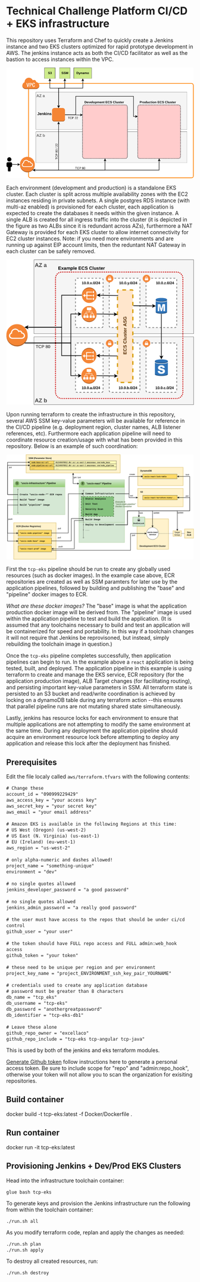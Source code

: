 # Technical Challenge Platform CI/CD + EKS infrastructure

This repository uses Terraform and Chef to quickly create a Jenkins instance and two EKS clusters optimized for rapid prototype development in AWS. The jenkins instance acts as both the CI/CD facilitator as well as the bastion to access instances within the VPC.

![Architecture Overview](./doc/overview.png "Architecture Overview")

Each environment (development and production) is a standalone EKS cluster. Each cluster is split across multiple availability zones with the EC2 instances residing in private subnets. A single postgres RDS instance (with multi-az enabled) is provisioned for each cluster, each application is expected to create the databases it needs within the given instance. A single ALB is created for all ingress traffic into the cluster (it is depicted in the figure as two ALBs since it is redundant across AZs), furthermore a NAT Gateway is provided for each EKS cluster to allow internet connectivity for EC2 cluster instances. Note: if you need more environments and are running up against EIP account limits, then the reduntant NAT Gateway in each cluster can be safely removed.

![EKS Cluster](./doc/eks-cluster.png "EKS Cluster")

Upon running terraform to create the infrastructure in this repository, several AWS SSM key-value parameters will be available for reference in the CI/CD pipeline (e.g. deployment region, cluster names, ALB listener references, etc). Furthermore each application pipeline will need to coordinate resource creation/usage with what has been provided in this repository. Below is an example of such coordination:

![Pipeline Example](./doc/pipeline-flow.png "Pipeline Example")

First the `tcp-eks` pipeline should be run to create any globally used resources (such as docker images). In the example case above, ECR repositories are created as well as SSM paramters for later use by the application pipelines, followed by building and publishing the "base" and "pipeline" docker images to ECR.

*What are these docker images?* The "base" image is what the application production docker image will be derived from. The "pipeline" image is used within the application pipeline to test and build the application. (It is assumed that any toolchains necessary to build and test an application will be containerized for speed and portability. In this way if a toolchain changes it will not require that Jenkins be reprovisoned, but instead, simply rebuilding the toolchain image in question.)

Once the `tcp-eks` pipeline completes successfully, then application pipelines can begin to run. In the example above a `react` application is being tested, built, and deployed. The application pipeline in this example is using terraform to create and manage the EKS service, ECR repository (for the application production image), ALB Target changes (for facilitating routing), and persisting important key-value parameters in SSM. All terraform state is persisted to an S3 bucket and read/write coordination is achieved by locking on a dynamoDB table during any terraform action --this ensures that parallel pipeline runs are not mutating shared state simultaneously.

Lastly, jenkins has resource locks for each environment to ensure that multiple applications are not attempting to modify the same environment at the same time. During any deployment the application pipeline should acquire an environment resource lock before attempting to deploy any application and release this lock after the deployment has finished.


## Prerequisites

Edit the file localy called `aws/terraform.tfvars` with the following contents:

```
# Change these
account_id = "090999229429"
aws_access_key = "your access key"
aws_secret_key = "your secret key"
aws_email = "your email address"

# Amazon EKS is available in the following Regions at this time:
# US West (Oregon) (us-west-2)
# US East (N. Virginia) (us-east-1)
# EU (Ireland) (eu-west-1)
aws_region = "us-west-2"

# only alpha-numeric and dashes allowed!
project_name = "something-unique"
environment = "dev"

# no single quotes allowed
jenkins_developer_password = "a good password"

# no single quotes allowed
jenkins_admin_password = "a really good password"

# the user must have access to the repos that should be under ci/cd control
github_user = "your user"

# the token should have FULL repo access and FULL admin:web_hook access
github_token = "your token"

# these need to be unique per region and per environment
project_key_name = "project_ENVIRONMENT_ssh_key_pair_YOURNAME"

# credentials used to create any application database
# password must be greater than 8 characters
db_name = "tcp_eks"
db_username = "tcp-eks"
db_password = "anothergreatpassword"
db_identifier = "tcp-eks-db1"

# Leave these alone
github_repo_owner = "excellaco"
github_repo_include = "tcp-eks tcp-angular tcp-java"
```

This is used by both of the jenkins and eks terraform modules.

[Generate Github token](https://help.github.com/articles/creating-a-personal-access-token-for-the-command-line/) follow instructions here to generate a personal access token. Be sure to include scope for "repo" and "admin:repo_hook", otherwise your token will not allow you to scan the organization for exisiting repositories.

## Build container

docker build -t tcp-eks:latest -f Docker/Dockerfile .

## Run container

docker run -it tcp-eks:latest

## Provisioning Jenkins + Dev/Prod EKS Clusters

Head into the infrastructure toolchain container:
```
glue bash tcp-eks
```

To generate keys and provision the Jenkins infrastructure run the following from within the toolchain container:

```
./run.sh all
```

As you modify terraform code, replan and apply the changes as needed:

```
./run.sh plan
./run.sh apply
```

To destroy all created resources, run:

```
./run.sh destroy
```
